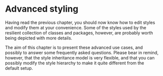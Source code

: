 # Advanced styling

Having read the previous chapter, you should now know how to edit styles and modify them at your convenience.
Some of the styles used by the resilient collection of classes and packages, however, are probably worth being depicted with more details.

The aim of this chapter is to present these advanced use cases, and possibly to answer some frequently asked questions.
Please bear in remind, however, that the style inheritance model is very flexible, and that you can possibly modify the style hierarchy to make it quite different from the default setup.
